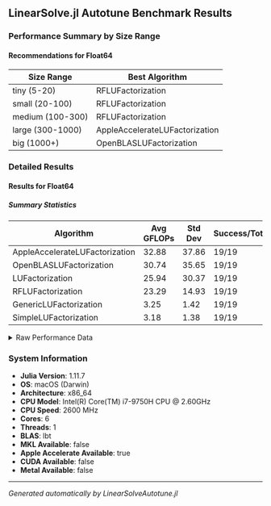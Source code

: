 ## LinearSolve.jl Autotune Benchmark Results

### Performance Summary by Size Range
#### Recommendations for Float64

| Size Range | Best Algorithm |
|------------|----------------|
| tiny (5-20) | RFLUFactorization |
| small (20-100) | RFLUFactorization |
| medium (100-300) | RFLUFactorization |
| large (300-1000) | AppleAccelerateLUFactorization |
| big (1000+) | OpenBLASLUFactorization |


### Detailed Results
#### Results for Float64

##### Summary Statistics

| Algorithm | Avg GFLOPs | Std Dev | Success/Total |
|-----------|------------|---------|---------------|
| AppleAccelerateLUFactorization | 32.88 | 37.86 | 19/19 |
| OpenBLASLUFactorization | 30.74 | 35.65 | 19/19 |
| LUFactorization | 25.94 | 30.37 | 19/19 |
| RFLUFactorization | 23.29 | 14.93 | 19/19 |
| GenericLUFactorization | 3.25 | 1.42 | 19/19 |
| SimpleLUFactorization | 3.18 | 1.38 | 19/19 |

<details>
<summary>Raw Performance Data</summary>

##### AppleAccelerateLUFactorization

| Matrix Size | GFLOPs | Status |
|-------------|--------|--------|
| 5 | 0.096 | ✅ Success |
| 10 | 0.467 | ✅ Success |
| 15 | 1.014 | ✅ Success |
| 20 | 1.662 | ✅ Success |
| 40 | 1.035 | ✅ Success |
| 60 | 2.098 | ✅ Success |
| 80 | 4.785 | ✅ Success |
| 100 | 5.202 | ✅ Success |
| 150 | 10.389 | ✅ Success |
| 200 | 9.756 | ✅ Success |
| 250 | 24.882 | ✅ Success |
| 300 | 35.407 | ✅ Success |
| 400 | 48.280 | ✅ Success |
| 500 | 57.983 | ✅ Success |
| 600 | 36.868 | ✅ Success |
| 700 | 86.305 | ✅ Success |
| 800 | 99.555 | ✅ Success |
| 900 | 97.431 | ✅ Success |
| 1000 | 101.514 | ✅ Success |

##### GenericLUFactorization

| Matrix Size | GFLOPs | Status |
|-------------|--------|--------|
| 5 | 0.181 | ✅ Success |
| 10 | 0.778 | ✅ Success |
| 15 | 1.250 | ✅ Success |
| 20 | 1.638 | ✅ Success |
| 40 | 2.681 | ✅ Success |
| 60 | 3.213 | ✅ Success |
| 80 | 3.371 | ✅ Success |
| 100 | 3.507 | ✅ Success |
| 150 | 3.282 | ✅ Success |
| 200 | 3.772 | ✅ Success |
| 250 | 3.709 | ✅ Success |
| 300 | 3.840 | ✅ Success |
| 400 | 4.359 | ✅ Success |
| 500 | 4.229 | ✅ Success |
| 600 | 5.227 | ✅ Success |
| 700 | 5.103 | ✅ Success |
| 800 | 2.591 | ✅ Success |
| 900 | 4.466 | ✅ Success |
| 1000 | 4.557 | ✅ Success |

##### LUFactorization

| Matrix Size | GFLOPs | Status |
|-------------|--------|--------|
| 5 | 0.119 | ✅ Success |
| 10 | 0.708 | ✅ Success |
| 15 | 0.922 | ✅ Success |
| 20 | 1.209 | ✅ Success |
| 40 | 2.819 | ✅ Success |
| 60 | 4.909 | ✅ Success |
| 80 | 7.532 | ✅ Success |
| 100 | 8.952 | ✅ Success |
| 150 | 11.108 | ✅ Success |
| 200 | 8.487 | ✅ Success |
| 250 | 12.593 | ✅ Success |
| 300 | 12.811 | ✅ Success |
| 400 | 28.522 | ✅ Success |
| 500 | 39.532 | ✅ Success |
| 600 | 39.033 | ✅ Success |
| 700 | 65.702 | ✅ Success |
| 800 | 83.371 | ✅ Success |
| 900 | 80.606 | ✅ Success |
| 1000 | 83.854 | ✅ Success |

##### OpenBLASLUFactorization

| Matrix Size | GFLOPs | Status |
|-------------|--------|--------|
| 5 | 0.117 | ✅ Success |
| 10 | 0.516 | ✅ Success |
| 15 | 0.944 | ✅ Success |
| 20 | 1.279 | ✅ Success |
| 40 | 3.627 | ✅ Success |
| 60 | 5.402 | ✅ Success |
| 80 | 8.361 | ✅ Success |
| 100 | 9.334 | ✅ Success |
| 150 | 13.050 | ✅ Success |
| 200 | 9.163 | ✅ Success |
| 250 | 14.736 | ✅ Success |
| 300 | 18.670 | ✅ Success |
| 400 | 32.565 | ✅ Success |
| 500 | 45.726 | ✅ Success |
| 600 | 61.043 | ✅ Success |
| 700 | 77.652 | ✅ Success |
| 800 | 78.352 | ✅ Success |
| 900 | 96.841 | ✅ Success |
| 1000 | 106.683 | ✅ Success |

##### RFLUFactorization

| Matrix Size | GFLOPs | Status |
|-------------|--------|--------|
| 5 | 0.167 | ✅ Success |
| 10 | 0.748 | ✅ Success |
| 15 | 1.849 | ✅ Success |
| 20 | 2.685 | ✅ Success |
| 40 | 7.302 | ✅ Success |
| 60 | 12.427 | ✅ Success |
| 80 | 16.393 | ✅ Success |
| 100 | 19.959 | ✅ Success |
| 150 | 26.358 | ✅ Success |
| 200 | 29.130 | ✅ Success |
| 250 | 28.999 | ✅ Success |
| 300 | 31.361 | ✅ Success |
| 400 | 36.084 | ✅ Success |
| 500 | 35.526 | ✅ Success |
| 600 | 37.304 | ✅ Success |
| 700 | 36.570 | ✅ Success |
| 800 | 40.698 | ✅ Success |
| 900 | 39.403 | ✅ Success |
| 1000 | 39.455 | ✅ Success |

##### SimpleLUFactorization

| Matrix Size | GFLOPs | Status |
|-------------|--------|--------|
| 5 | 0.184 | ✅ Success |
| 10 | 0.644 | ✅ Success |
| 15 | 1.255 | ✅ Success |
| 20 | 1.601 | ✅ Success |
| 40 | 2.574 | ✅ Success |
| 60 | 3.017 | ✅ Success |
| 80 | 3.228 | ✅ Success |
| 100 | 3.327 | ✅ Success |
| 150 | 3.579 | ✅ Success |
| 200 | 3.663 | ✅ Success |
| 250 | 3.710 | ✅ Success |
| 300 | 3.832 | ✅ Success |
| 400 | 3.739 | ✅ Success |
| 500 | 4.402 | ✅ Success |
| 600 | 4.747 | ✅ Success |
| 700 | 4.793 | ✅ Success |
| 800 | 4.999 | ✅ Success |
| 900 | 4.203 | ✅ Success |
| 1000 | 2.974 | ✅ Success |

</details>


### System Information
- **Julia Version**: 1.11.7
- **OS**: macOS (Darwin)
- **Architecture**: x86_64
- **CPU Model**: Intel(R) Core(TM) i7-9750H CPU @ 2.60GHz
- **CPU Speed**: 2600 MHz
- **Cores**: 6
- **Threads**: 1
- **BLAS**: lbt
- **MKL Available**: false
- **Apple Accelerate Available**: true
- **CUDA Available**: false
- **Metal Available**: false

---
*Generated automatically by LinearSolveAutotune.jl*

